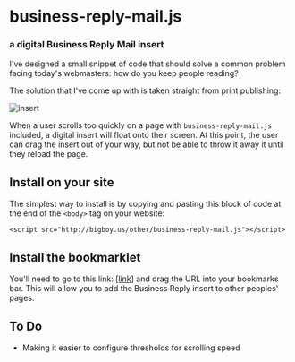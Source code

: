 business-reply-mail.js
===================

### a digital Business Reply Mail insert

I've designed a small snippet of code that should solve a common problem facing today's webmasters: how do you keep people reading?

The solution that I've come up with is taken straight from print publishing:

![insert](https://raw.github.com/saranrapjs/business-reply-mail.js/master/businessreply.jpg)

When a user scrolls too quickly on a page with `business-reply-mail.js` included, a digital insert will float onto their screen.  At this point, the user can drag the insert out of your way, but not be able to throw it away it until they reload the page.

## Install on your site

The simplest way to install is by copying and pasting this block of code at the end of the `<body>` tag on your website:

```
<script src="http://bigboy.us/other/business-reply-mail.js"></script>
```

## Install the bookmarklet

You'll need to go to this link: [[link]](http://bigboy.us/other/businessreplybookmarklet.html) and drag the URL into your bookmarks bar.  This will allow you to add the Business Reply insert to other peoples' pages.

## To Do

- Making it easier to configure thresholds for scrolling speed